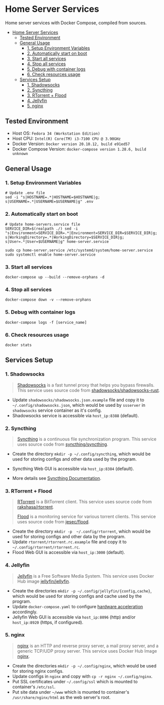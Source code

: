 # Home Server Services

Home server services with Docker Compose, compiled from sources.

- [Home Server Services](#home-server-services)
  - [Tested Environment](#tested-environment)
  - [General Usage](#general-usage)
    - [1. Setup Environment Variables](#1-setup-environment-variables)
    - [2. Automatically start on boot](#2-automatically-start-on-boot)
    - [3. Start all services](#3-start-all-services)
    - [4. Stop all services](#4-stop-all-services)
    - [5. Debug with container logs](#5-debug-with-container-logs)
    - [6. Check resources usage](#6-check-resources-usage)
  - [Services Setup](#services-setup)
    - [1. Shadowsocks](#1-shadowsocks)
    - [2. Syncthing](#2-syncthing)
    - [3. RTorrent + Flood](#3-rtorrent--flood)
    - [4. Jellyfin](#4-jellyfin)
    - [5. nginx](#5-nginx)

## Tested Environment

- Host OS: `Fedora 34 (Workstation Edition)`
- Host CPU: `Intel(R) Core(TM) i3-7100 CPU @ 3.90GHz`
- Docker Version: `Docker version 20.10.12, build e91ed57`
- Docker Compose Version: `docker-compose version 1.28.6, build unknown`

## General Usage

### 1. Setup Environment Variables

```shell
# Update .env file
sed -i "s|HOSTNAME=.*|HOSTNAME=$HOSTNAME|g; s|USERNAME=.*|USERNAME=$USERNAME|g" .env
```

### 2. Automatically start on boot

```shell
# Update home-servers.service file
SERVICE_DIR=$(realpath ./) sed -i "s|Environment=SERVICE_DIR=.*|Environment=SERVICE_DIR=$SERVICE_DIR|g; s|WorkingDirectory=.*|WorkingDirectory=$SERVICE_DIR|g; s|User=.*|User=$USERNAME|g" home-server.service

sudo cp home-server.service /etc/systemd/system/home-server.service
sudo systemctl enable home-server.service
```

### 3. Start all services

```shell
docker-compose up --build --remove-orphans -d
```

### 4. Stop all services

```shell
docker-compose down -v --remove-orphans
```

### 5. Debug with container logs

```shell
docker-compose logs -f [service_name]
```

### 6. Check resources usage

```shell
docker stats
```

## Services Setup

### 1. Shadowsocks

> [Shadowsocks](https://github.com/shadowsocks) is a fast tunnel proxy that helps you bypass firewalls. This service uses source code from [shadowsocks/shadowsocks-rust](https://github.com/shadowsocks/shadowsocks-rust).

- Update `shadowsocks/shadowsocks.json.example` file and copy it to `~/.config/shadowsocks.json`, which would be used by `ssserver` in `shadowsocks` service container as it's config.
- Shadowsocks service is accessible via `host_ip:8388` (default).

### 2. Syncthing

> [Syncthing](https://github.com/syncthing) is a continuous file synchronization program. This service uses source code from [syncthing/syncthing](https://github.com/syncthing/syncthing).

- Create the directory `mkdir -p ~/.config/syncthing`, which would be used for storing configs and other data used by the program.
- Syncthing Web GUI is accessible via `host_ip:8384` (default).

- More details see [Syncthing Documentation](https://docs.syncthing.net/index.html).

### 3. RTorrent + Flood

> [RTorrent](https://github.com/rakshasa/rtorrent) is a BitTorrent client. This service uses source code from [rakshasa/rtorrent](https://github.com/rakshasa/rtorrent).
>
> [Flood](https://github.com/jesec/flood) is a monitoring service for various torrent clients. This service uses source code from [jesec/flood](https://github.com/jesec/flood).

- Create the directory `mkdir -p  ~/.config/rtorrent`, which would be used for storing configs and other data by the program.
- Update `rtorrent/rtorrent.rc.example` file and copy it to `~/.config/rtorrent/rtorrent.rc`.
- Flood Web GUI is accessible via `host_ip:3000` (default).


### 4. Jellyfin

> [Jellyfin](https://jellyfin.org) is a Free Software Media System. This service uses Docker Hub image [jellyfin/jellyfin](https://hub.docker.com/r/jellyfin/jellyfin/).

- Create the directories `mkdir -p ~/.config/jellyfin/{config,cache}`, which would be used for storing configs and cache used by the program.
- Update `docker-compose.yaml` to configure [hardware acceleration](https://jellyfin.org/docs/general/administration/hardware-acceleration.html) accordingly.
- Jellyfin Web GUI is accessible via `host_ip:8096` (http) and/or `host_ip:8920` (https, if configured).

### 5. nginx

 > [nginx](https://nginx.org) is an HTTP and reverse proxy server, a mail proxy server, and a generic TCP/UDP proxy server. This service uses Docker Hub Image [nginx](https://hub.docker.com/_/nginx).

- Create the directories `mkdir -p ~/.config/nginx`, which would be used for storing nginx configs.
- Update configs in `nginx` and copy with `cp -r nginx ~/.config/nginx`.
- Put SSL certificates under `~/.config/ssl` which is mounted to container's `/etc/ssl`.
- Put site data under `~/www` which is mounted to container's `/usr/share/nginx/html` as the web server's root.
